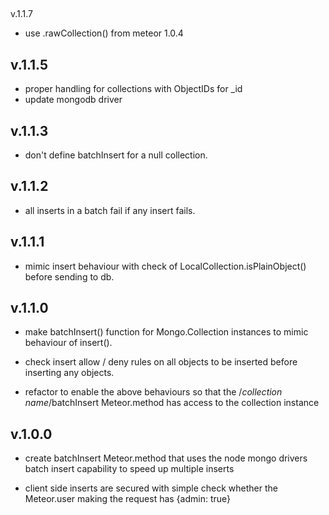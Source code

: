 ##
v.1.1.7
* use .rawCollection() from meteor 1.0.4
## v.1.1.5
* proper handling for collections with ObjectIDs for _id
* update mongodb driver

## v.1.1.3
* don't define batchInsert for a null collection.

## v.1.1.2
* all inserts in a batch fail if any insert fails.

## v.1.1.1

* mimic insert behaviour with check of LocalCollection.isPlainObject() before sending to db.

## v.1.1.0

* make batchInsert() function for Mongo.Collection instances to mimic behaviour of insert().

* check insert allow / deny rules on all objects to be inserted before inserting any objects.

* refactor to enable the above behaviours so that the /*collection name*/batchInsert Meteor.method has access to the collection instance

## v.1.0.0

* create batchInsert Meteor.method that uses the node mongo drivers batch insert capability to speed up multiple inserts

* client side inserts are secured with simple check whether the Meteor.user making the request has {admin: true}
